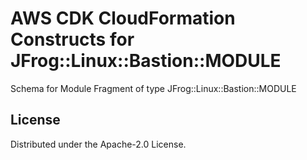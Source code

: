 # AWS CDK CloudFormation Constructs for JFrog::Linux::Bastion::MODULE

Schema for Module Fragment of type JFrog::Linux::Bastion::MODULE
## License

Distributed under the Apache-2.0 License.